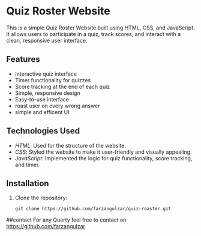 # Quiz Roster Website

This is a simple Quiz Roster Website built using HTML, CSS, and JavaScript. It allows users to participate in a quiz, track scores, and interact with a clean, responsive user interface.

## Features

- Interactive quiz interface
- Timer functionality for quizzes
- Score tracking at the end of each quiz
- Simple, responsive design
- Easy-to-use interface
- roast user on every wrong answer
- simple and efficent UI

## Technologies Used

- *HTML*: Used for the structure of the website.
- *CSS*: Styled the website to make it user-friendly and visually appealing.
- *JavaScript*: Implemented the logic for quiz functionality, score tracking, and timer.

## Installation

1. Clone the repository:
   ```ba
   git clone https://github.com/farzangulzar/quiz-roaster.git
  ##contact
  For any Querty feel free to contact on https://github.com/farzangulzar

